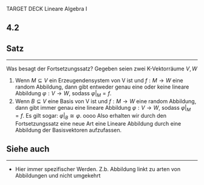TARGET DECK
Lineare Algebra I

4.2
--
## Satz
***
Was besagt der Fortsetzungssatz? Gegeben seien zwei K-Vektorräume $V,W$
1. Wenn $M \subseteq V$ ein Erzeugendensystem von V ist und $f: M \rightarrow W$ eine random Abbildung, dann gibt entweder genau eine oder keine lineare Abbildung $\varphi: V \rightarrow W$, sodass
   $\varphi\rvert_M = f$.
2. Wenn $B \subseteq V$ eine Basis von V ist und $f: M \rightarrow W$ eine random Abbildung, dann gibt immer genau eine lineare Abbildung $\varphi: V \rightarrow W$, sodass  $\varphi\rvert_M = f$. Es gilt sogar:
   $\varphi\rvert_B \cong \varphi$.  oooo
   Also erhalten wir durch den Fortsetzungssatz eine neue Art eine Lineare Abbildung durch eine Abbildung der Basisvektoren aufzufassen.
## Siehe auch
***
* Hier immer spezifischer Werden. Z.b. Abbildung linkt zu arten von Abbildungen und nicht umgekehrt
<!--ID: 1709305047989-->
